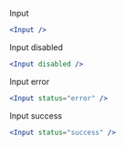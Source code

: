 Input

```jsx
<Input />
```

Input disabled

```jsx
<Input disabled />
```

Input error

```jsx
<Input status="error" />
```

Input success

```jsx
<Input status="success" />
```
